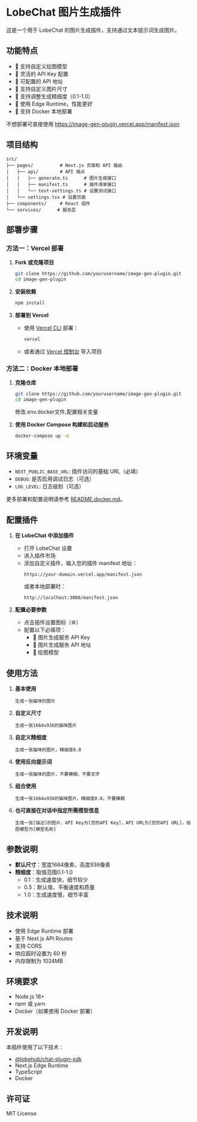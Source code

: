 # LobeChat 图片生成插件

这是一个用于 LobeChat 的图片生成插件，支持通过文本提示词生成图片。

## 功能特点

- 🎨 支持自定义绘图模型
- 🔑 灵活的 API Key 配置
- 🔗 可配置的 API 地址
- 📏 支持自定义图片尺寸
- 🎯 支持调整生成精细度（0.1-1.0）
- 🚀 使用 Edge Runtime，性能更好
- 🐳 支持 Docker 本地部署

不想部署可直接使用 https://image-gen-plugin.vercel.app/manifest.json 

## 项目结构

```
src/
├── pages/          # Next.js 页面和 API 路由
│   ├── api/        # API 端点
│   │   ├── generate.ts      # 图片生成接口
│   │   ├── manifest.ts      # 插件清单接口
│   │   └── test-settings.ts # 设置测试接口
│   └── settings.tsx # 设置页面
├── components/     # React 组件
└── services/      # 服务层
```

## 部署步骤

### 方法一：Vercel 部署

1. **Fork 或克隆项目**
   ```bash
   git clone https://github.com/yourusername/image-gen-plugin.git
   cd image-gen-plugin
   ```

2. **安装依赖**
   ```bash
   npm install
   ```

3. **部署到 Vercel**
   - 使用 [Vercel CLI](https://vercel.com/cli) 部署：
     ```bash
     vercel
     ```
   - 或者通过 [Vercel 控制台](https://vercel.com/new) 导入项目

### 方法二：Docker 本地部署

1. **克隆仓库**
   ```bash
   git clone https://github.com/yourusername/image-gen-plugin.git
   cd image-gen-plugin
   ```
   修改.env.docker文件,配置相关变量

2. **使用 Docker Compose 构建和启动服务**
   ```bash
   docker-compose up -d
   ```

## 环境变量

- `NEXT_PUBLIC_BASE_URL`: 插件访问的基础 URL（必填）
- `DEBUG`: 是否启用调试日志（可选）
- `LOG_LEVEL`: 日志级别（可选）

更多部署和配置说明请参考 [README.docker.md](README.docker.md)。

## 配置插件

1. **在 LobeChat 中添加插件**
   - 打开 LobeChat 设置
   - 进入插件市场
   - 添加自定义插件，输入您的插件 manifest 地址：
     ```
     https://your-domain.vercel.app/manifest.json
     ```
     或者本地部署时：
     ```
     http://localhost:3000/manifest.json
     ```

2. **配置必要参数**
   - 点击插件设置图标（⚙️）
   - 配置以下必填项：
     - 🔑 图片生成服务 API Key
     - 🔗 图片生成服务 API 地址
     - 🎨 绘图模型

## 使用方法

1. **基本使用**
   ```
   生成一张猫咪的图片
   ```

2. **自定义尺寸**
   ```
   生成一张1664x936的猫咪图片
   ```

3. **自定义精细度**
   ```
   生成一张猫咪的图片，精细度0.8
   ```

4. **使用反向提示词**
   ```
   生成一张猫咪的图片，不要模糊，不要文字
   ```

5. **组合使用**
   ```
   生成一张1664x936的猫咪图片，精细度0.8，不要模糊
   ```

6. **也可直接在对话中指定所需模型信息**
   ```
   生成一张[描述]的图片，API Key为[您的API Key]，API URL为[您的API URL]，绘图模型为[模型名称]
   ```

## 参数说明

- **默认尺寸**：宽度1664像素，高度936像素
- **精细度**：取值范围0.1-1.0
  - 0.1：生成速度快，细节较少
  - 0.5：默认值，平衡速度和质量
  - 1.0：生成速度慢，细节丰富

## 技术说明

- 使用 Edge Runtime 部署
- 基于 Next.js API Routes
- 支持 CORS
- 响应超时设置为 60 秒
- 内存限制为 1024MB

## 环境要求

- Node.js 18+
- npm 或 yarn
- Docker（如果使用 Docker 部署）

## 开发说明

本插件使用了以下技术：
- [@lobehub/chat-plugin-sdk](https://github.com/lobehub/chat-plugin-sdk)
- Next.js Edge Runtime
- TypeScript
- Docker

## 许可证

MIT License 
